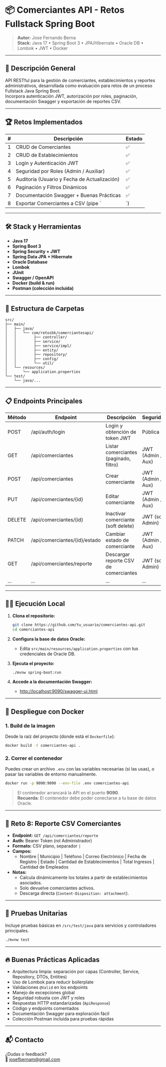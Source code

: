 
# 📦 Comerciantes API - Retos Fullstack Spring Boot

> **Autor:** Jose Fernando Berna  
> **Stack:** Java 17 • Spring Boot 3 • JPA/Hibernate • Oracle DB • Lombok • JWT • Docker

---

## 🚀 Descripción General

API RESTful para la gestión de comerciantes, establecimientos y reportes administrativos, desarrollada como evaluación para retos de un proceso Fullstack Java Spring Boot.  
Incorpora autenticación JWT, autorización por roles, paginación, documentación Swagger y exportación de reportes CSV.

---

## 🏆 Retos Implementados

| # | Descripción                                   | Estado  |
|---|-----------------------------------------------|---------|
| 1 | CRUD de Comerciantes                         | ✅      |
| 2 | CRUD de Establecimientos                     | ✅      |
| 3 | Login y Autenticación JWT                    | ✅      |
| 4 | Seguridad por Roles (Admin / Auxiliar)       | ✅      |
| 5 | Auditoría (Usuario y Fecha de Actualización) | ✅      |
| 6 | Paginación y Filtros Dinámicos               | ✅      |
| 7 | Documentación Swagger + Buenas Prácticas     | ✅      |
| 8 | Exportar Comerciantes a CSV (pipe `|`)       | ✅      |

---

## 🛠️ Stack y Herramientas

- **Java 17**
- **Spring Boot 3**
- **Spring Security + JWT**
- **Spring Data JPA + Hibernate**
- **Oracle Database**
- **Lombok**
- **JUnit**
- **Swagger / OpenAPI**
- **Docker (build & run)**
- **Postman (colección incluida)**

---

## 📁 Estructura de Carpetas

```shell
src/
├── main/
│   ├── java/
│   │   └── com/retosbk/comerciantesapi/
│   │        ├── controller/
│   │        ├── service/
│   │        ├── service/impl/
│   │        ├── entity/
│   │        ├── repository/
│   │        ├── config/
│   │        └── util/
│   └── resources/
│       └── application.properties
└── test/
    └── java/...
```

---

## 📋 Endpoints Principales

| Método | Endpoint                           | Descripción                               | Seguridad           |
|--------|------------------------------------|-------------------------------------------|---------------------|
| POST   | /api/auth/login                    | Login y obtención de token JWT            | Pública             |
| GET    | /api/comerciantes                  | Listar comerciantes (paginado, filtro)    | JWT (Admin / Aux)   |
| POST   | /api/comerciantes                  | Crear comerciante                         | JWT (Admin / Aux)   |
| PUT    | /api/comerciantes/{id}             | Editar comerciante                        | JWT (Admin / Aux)   |
| DELETE | /api/comerciantes/{id}             | Inactivar comerciante (soft delete)       | JWT (solo Admin)    |
| PATCH  | /api/comerciantes/{id}/estado      | Cambiar estado de comerciante             | JWT (Admin / Aux)   |
| GET    | /api/comerciantes/reporte          | Descargar reporte CSV de comerciantes     | JWT (solo Admin)    |
| ...    | ...                                | ...                                       | ...                 |

---

## 🧑‍💻 Ejecución Local

1. **Clona el repositorio:**
   ```bash
   git clone https://github.com/tu_usuario/comerciantes-api.git
   cd comerciantes-api
   ```

2. **Configura la base de datos Oracle:**
   - Edita `src/main/resources/application.properties` con tus credenciales de Oracle DB.

3. **Ejecuta el proyecto:**
   ```bash
   ./mvnw spring-boot:run
   ```

4. **Accede a la documentación Swagger:**
   - [http://localhost:9090/swagger-ui.html](http://localhost:9090/swagger-ui.html)

---

## 🐳 Despliegue con Docker

### 1. **Build de la imagen**

Desde la raíz del proyecto (donde está el `Dockerfile`):

```bash
docker build -t comerciantes-api .
```

### 2. **Correr el contenedor**

Puedes crear un archivo `.env` con las variables necesarias (si las usas), o pasar las variables de entorno manualmente.

```bash
docker run -p 9090:9090 --env-file .env comerciantes-api
```

> El contenedor arrancará la API en el puerto **9090**.  
> **Recuerda**: El contenedor debe poder conectarse a tu base de datos Oracle.

---

## 📝 Reto 8: Reporte CSV Comerciantes

- **Endpoint:** `GET /api/comerciantes/reporte`
- **Auth:** Bearer Token (rol Administrador)
- **Formato:** CSV plano, separador `|`
- **Campos:**
  - Nombre | Municipio | Teléfono | Correo Electrónico | Fecha de Registro | Estado | Cantidad de Establecimientos | Total Ingresos | Cantidad de Empleados
- **Notas:**
  - Calcula dinámicamente los totales a partir de establecimientos asociados.
  - Solo devuelve comerciantes activos.
  - Descarga directa (`Content-Disposition: attachment`).

---

## 🧪 Pruebas Unitarias

Incluye pruebas básicas en `/src/test/java` para servicios y controladores principales.

```bash
./mvnw test
```

---

## 🔥 Buenas Prácticas Aplicadas

- Arquitectura limpia: separación por capas (Controller, Service, Repository, DTOs, Entities)
- Uso de Lombok para reducir boilerplate
- Validaciones `@Valid` en los endpoints
- Manejo de excepciones global
- Seguridad robusta con JWT y roles
- Respuestas HTTP estandarizadas (`ApiResponse`)
- Código y endpoints comentados
- Documentación Swagger para exploración fácil
- Colección Postman incluida para pruebas rápidas

---

## 📬 Contacto

¿Dudas o feedback?  
📧 josefbernam@gmail.com
